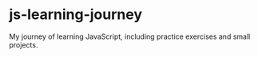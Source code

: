 # js-learning-journey
My journey of learning JavaScript, including practice exercises and small projects.
